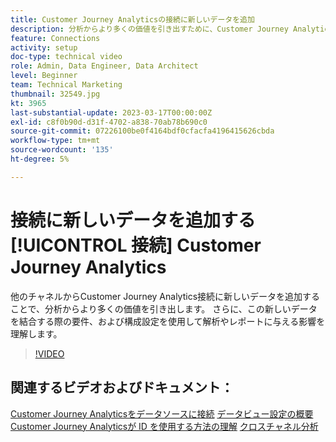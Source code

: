 ```yaml
---
title: Customer Journey Analyticsの接続に新しいデータを追加
description: 分析からより多くの価値を引き出すために、Customer Journey Analytics接続に新しいデータを追加する方法について説明します。
feature: Connections
activity: setup
doc-type: technical video
role: Admin, Data Engineer, Data Architect
level: Beginner
team: Technical Marketing
thumbnail: 32549.jpg
kt: 3965
last-substantial-update: 2023-03-17T00:00:00Z
exl-id: c8f0b90d-d31f-4702-a838-70ab78b690c0
source-git-commit: 07226100be0f4164bdf0cfacfa4196415626cbda
workflow-type: tm+mt
source-wordcount: '135'
ht-degree: 5%

---
```


# 接続に新しいデータを追加する [!UICONTROL 接続] Customer Journey Analytics

他のチャネルからCustomer Journey Analytics接続に新しいデータを追加することで、分析からより多くの価値を引き出します。 さらに、この新しいデータを結合する際の要件、および構成設定を使用して解析やレポートに与える影響を理解します。

>[!VIDEO](https://video.tv.adobe.com/v/32549/?learn=on&quality=12)

## 関連するビデオおよびドキュメント：

[Customer Journey Analyticsをデータソースに接続](https://experienceleague.adobe.com/docs/customer-journey-analytics-learn/tutorials/connections/connecting-customer-journey-analytics-to-data-sources-in-platform.html)
[データビュー設定の概要](https://experienceleague.adobe.com/docs/customer-journey-analytics-learn/tutorials/data-views/overview-of-configuring-data-views-for-cja.html)
[Customer Journey Analyticsが ID を使用する方法の理解](https://experienceleague.adobe.com/docs/customer-journey-analytics-learn/tutorials/visitor-id/understanding-how-customer-journey-analytics-uses-identity.html)
[クロスチャネル分析](https://experienceleague.adobe.com/docs/analytics-platform/using/cca/overview.html?lang=ja)